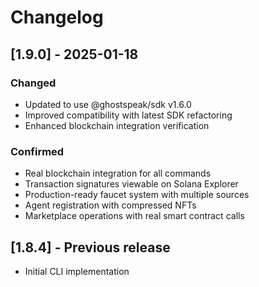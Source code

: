 # Changelog

## [1.9.0] - 2025-01-18

### Changed
- Updated to use @ghostspeak/sdk v1.6.0
- Improved compatibility with latest SDK refactoring
- Enhanced blockchain integration verification

### Confirmed
- Real blockchain integration for all commands
- Transaction signatures viewable on Solana Explorer
- Production-ready faucet system with multiple sources
- Agent registration with compressed NFTs
- Marketplace operations with real smart contract calls

## [1.8.4] - Previous release
- Initial CLI implementation